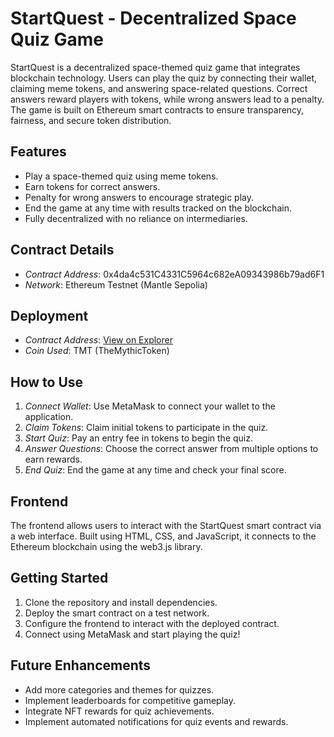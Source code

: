 # StartQuest - Decentralized Space Quiz Game

StartQuest is a decentralized space-themed quiz game that integrates blockchain technology. Users can play the quiz by connecting their wallet, claiming meme tokens, and answering space-related questions. Correct answers reward players with tokens, while wrong answers lead to a penalty. The game is built on Ethereum smart contracts to ensure transparency, fairness, and secure token distribution.

## Features
- Play a space-themed quiz using meme tokens.
- Earn tokens for correct answers.
- Penalty for wrong answers to encourage strategic play.
- End the game at any time with results tracked on the blockchain.
- Fully decentralized with no reliance on intermediaries.

## Contract Details
- *Contract Address*: 0x4da4c531C4331C5964c682eA09343986b79ad6F1
- *Network*: Ethereum Testnet (Mantle Sepolia)

## Deployment
- *Contract Address*: [View on Explorer](https://sepolia.mantlescan.xyz/address/0x4da4c531C4331C5964c682eA09343986b79ad6F1#tokentxns)
- *Coin Used*: TMT (TheMythicToken)

## How to Use
1. *Connect Wallet*: Use MetaMask to connect your wallet to the application.
2. *Claim Tokens*: Claim initial tokens to participate in the quiz.
3. *Start Quiz*: Pay an entry fee in tokens to begin the quiz.
4. *Answer Questions*: Choose the correct answer from multiple options to earn rewards.
5. *End Quiz*: End the game at any time and check your final score.

## Frontend
The frontend allows users to interact with the StartQuest smart contract via a web interface. Built using HTML, CSS, and JavaScript, it connects to the Ethereum blockchain using the web3.js library.

## Getting Started
1. Clone the repository and install dependencies.
2. Deploy the smart contract on a test network.
3. Configure the frontend to interact with the deployed contract.
4. Connect using MetaMask and start playing the quiz!

## Future Enhancements
- Add more categories and themes for quizzes.
- Implement leaderboards for competitive gameplay.
- Integrate NFT rewards for quiz achievements.
- Implement automated notifications for quiz events and rewards.
